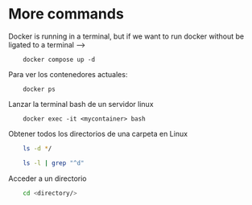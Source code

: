 # More commands 
Docker is running in a terminal, but if we want to run docker without be ligated to a terminal --> 
```command
    docker compose up -d
```

Para ver los contenedores actuales:
```command
    docker ps
```

Lanzar la terminal bash de un servidor linux
```command
    docker exec -it <mycontainer> bash
```

Obtener todos los directorios de una carpeta en Linux
```bash
    ls -d */
```
```bash
    ls -l | grep "^d" 
```

Acceder a un directorio
```bash
    cd <directory/>
```
